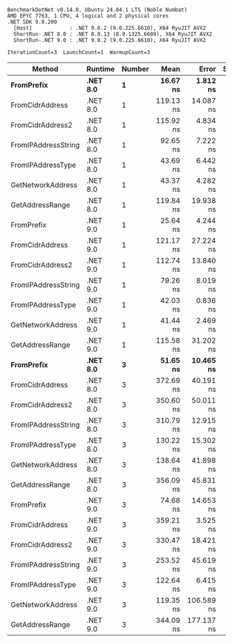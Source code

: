 ```

BenchmarkDotNet v0.14.0, Ubuntu 24.04.1 LTS (Noble Numbat)
AMD EPYC 7763, 1 CPU, 4 logical and 2 physical cores
.NET SDK 9.0.200
  [Host]            : .NET 9.0.2 (9.0.225.6610), X64 RyuJIT AVX2
  ShortRun-.NET 8.0 : .NET 8.0.13 (8.0.1325.6609), X64 RyuJIT AVX2
  ShortRun-.NET 9.0 : .NET 9.0.2 (9.0.225.6610), X64 RyuJIT AVX2

IterationCount=3  LaunchCount=1  WarmupCount=3  

```
| Method              | Runtime  | Number | Mean      | Error      | StdDev   | Min       | Max       | Gen0   | Allocated |
|-------------------- |--------- |------- |----------:|-----------:|---------:|----------:|----------:|-------:|----------:|
| **FromPrefix**          | **.NET 8.0** | **1**      |  **16.67 ns** |   **1.812 ns** | **0.099 ns** |  **16.56 ns** |  **16.76 ns** | **0.0033** |      **56 B** |
| FromCidrAddress     | .NET 8.0 | 1      | 119.13 ns |  14.087 ns | 0.772 ns | 118.34 ns | 119.89 ns | 0.0067 |     112 B |
| FromCidrAddress2    | .NET 8.0 | 1      | 115.92 ns |   4.834 ns | 0.265 ns | 115.72 ns | 116.22 ns | 0.0067 |     112 B |
| FromIPAddressString | .NET 8.0 | 1      |  92.65 ns |   7.222 ns | 0.396 ns |  92.33 ns |  93.10 ns | 0.0033 |      56 B |
| FromIPAddressType   | .NET 8.0 | 1      |  43.69 ns |   6.442 ns | 0.353 ns |  43.32 ns |  44.02 ns | 0.0052 |      88 B |
| GetNetworkAddress   | .NET 8.0 | 1      |  43.37 ns |   4.282 ns | 0.235 ns |  43.11 ns |  43.55 ns | 0.0033 |      56 B |
| GetAddressRange     | .NET 8.0 | 1      | 119.84 ns |  19.938 ns | 1.093 ns | 118.80 ns | 120.98 ns | 0.0100 |     168 B |
| FromPrefix          | .NET 9.0 | 1      |  25.64 ns |   4.244 ns | 0.233 ns |  25.46 ns |  25.90 ns | 0.0033 |      56 B |
| FromCidrAddress     | .NET 9.0 | 1      | 121.17 ns |  27.224 ns | 1.492 ns | 120.09 ns | 122.87 ns | 0.0067 |     112 B |
| FromCidrAddress2    | .NET 9.0 | 1      | 112.74 ns |  13.840 ns | 0.759 ns | 111.95 ns | 113.46 ns | 0.0067 |     112 B |
| FromIPAddressString | .NET 9.0 | 1      |  79.26 ns |   8.019 ns | 0.440 ns |  78.89 ns |  79.74 ns | 0.0033 |      56 B |
| FromIPAddressType   | .NET 9.0 | 1      |  42.03 ns |   0.836 ns | 0.046 ns |  41.98 ns |  42.06 ns | 0.0052 |      88 B |
| GetNetworkAddress   | .NET 9.0 | 1      |  41.44 ns |   2.469 ns | 0.135 ns |  41.30 ns |  41.56 ns | 0.0033 |      56 B |
| GetAddressRange     | .NET 9.0 | 1      | 115.58 ns |  31.202 ns | 1.710 ns | 114.33 ns | 117.53 ns | 0.0100 |     168 B |
| **FromPrefix**          | **.NET 8.0** | **3**      |  **51.65 ns** |  **10.465 ns** | **0.574 ns** |  **50.99 ns** |  **52.01 ns** | **0.0100** |     **168 B** |
| FromCidrAddress     | .NET 8.0 | 3      | 372.69 ns |  40.191 ns | 2.203 ns | 370.31 ns | 374.65 ns | 0.0200 |     336 B |
| FromCidrAddress2    | .NET 8.0 | 3      | 350.60 ns |  50.011 ns | 2.741 ns | 347.86 ns | 353.35 ns | 0.0200 |     336 B |
| FromIPAddressString | .NET 8.0 | 3      | 310.79 ns |  12.915 ns | 0.708 ns | 309.99 ns | 311.35 ns | 0.0100 |     168 B |
| FromIPAddressType   | .NET 8.0 | 3      | 130.22 ns |  15.302 ns | 0.839 ns | 129.28 ns | 130.89 ns | 0.0157 |     264 B |
| GetNetworkAddress   | .NET 8.0 | 3      | 138.64 ns |  41.898 ns | 2.297 ns | 136.13 ns | 140.63 ns | 0.0100 |     168 B |
| GetAddressRange     | .NET 8.0 | 3      | 356.09 ns |  45.831 ns | 2.512 ns | 354.59 ns | 358.99 ns | 0.0300 |     504 B |
| FromPrefix          | .NET 9.0 | 3      |  74.68 ns |  14.653 ns | 0.803 ns |  74.01 ns |  75.57 ns | 0.0100 |     168 B |
| FromCidrAddress     | .NET 9.0 | 3      | 359.21 ns |   3.525 ns | 0.193 ns | 358.98 ns | 359.34 ns | 0.0200 |     336 B |
| FromCidrAddress2    | .NET 9.0 | 3      | 330.47 ns |  18.421 ns | 1.010 ns | 329.39 ns | 331.39 ns | 0.0200 |     336 B |
| FromIPAddressString | .NET 9.0 | 3      | 253.52 ns |  45.619 ns | 2.501 ns | 251.47 ns | 256.30 ns | 0.0100 |     168 B |
| FromIPAddressType   | .NET 9.0 | 3      | 122.64 ns |   6.415 ns | 0.352 ns | 122.31 ns | 123.01 ns | 0.0157 |     264 B |
| GetNetworkAddress   | .NET 9.0 | 3      | 119.35 ns | 106.589 ns | 5.843 ns | 115.76 ns | 126.09 ns | 0.0100 |     168 B |
| GetAddressRange     | .NET 9.0 | 3      | 344.09 ns | 177.137 ns | 9.709 ns | 333.08 ns | 351.42 ns | 0.0300 |     504 B |
